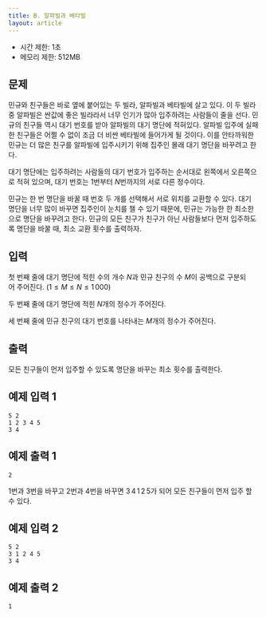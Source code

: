 ```yaml
---
title: B. 알파빌과 베타빌
layout: article
---
```


* 시간 제한: 1초
* 메모리 제한: 512MB

## 문제

민규와 친구들은 바로 옆에 붙어있는 두 빌라, 알파빌과 베타빌에 살고 있다. 이 두 빌라 중 알파빌은 싼값에 좋은 빌라라서 너무 인기가 많아 입주하려는 사람들이 줄을 선다. 민규의 친구들 역시 대기 번호를 받아 알파빌의 대기 명단에 적혀있다. 알파빌 입주에 실패한 친구들은 어쩔 수 없이 조금 더 비싼 베타빌에 들어가게 될 것이다. 이를 안타까워한 민규는 더 많은 친구를 알파빌에 입주시키기 위해 집주인 몰래 대기 명단을 바꾸려고 한다.

대기 명단에는 입주하려는 사람들의 대기 번호가 입주하는 순서대로 왼쪽에서 오른쪽으로 적혀 있으며, 대기 번호는 $1$번부터 $N$번까지의 서로 다른 정수이다.

민규는 한 번 명단을 바꿀 때 번호 두 개를 선택해서 서로 위치를 교환할 수 있다. 대기 명단을 너무 많이 바꾸면 집주인이 눈치를 챌 수 있기 때문에, 민규는 가능한 한 최소한으로 명단을 바꾸려고 한다. 민규의 모든 친구가 친구가 아닌 사람들보다 먼저 입주하도록 명단을 바꿀 때, 최소 교환 횟수를 출력하자. 

## 입력

첫 번째 줄에 대기 명단에 적힌 수의 개수 $N$과 민규 친구의 수 $M$이 공백으로 구분되어 주어진다. ($1 \le M \le N \le 1\,000$) 

두 번째 줄에 대기 명단에 적힌 $N$개의 정수가 주어진다.

세 번째 줄에 민규 친구의 대기 번호를 나타내는 $M$개의 정수가 주어진다.

## 출력

모든 친구들이 먼저 입주할 수 있도록 명단을 바꾸는 최소 횟수를 출력한다.


## 예제 입력 1

```
5 2
1 2 3 4 5
3 4
```


## 예제 출력 1

```
2
```

$1$번과 $3$번을 바꾸고 $2$번과 $4$번을 바꾸면 $3\,4\,1\,2\,5$가 되어 모든 친구들이 먼저 입주 할 수 있다.


## 예제 입력 2
```
5 2
3 1 2 4 5
3 4
```


## 예제 출력 2
```
1
```
